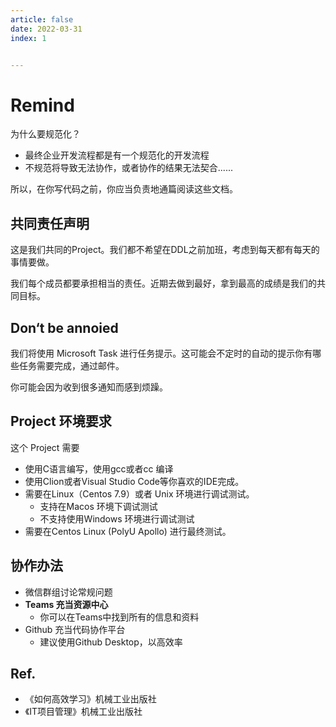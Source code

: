 ```yaml
---
article: false
date: 2022-03-31
index: 1


---
```


# Remind

为什么要规范化？

- 最终企业开发流程都是有一个规范化的开发流程
- 不规范将导致无法协作，或者协作的结果无法契合......

所以，在你写代码之前，你应当负责地通篇阅读这些文档。

## 共同责任声明

这是我们共同的Project。我们都不希望在DDL之前加班，考虑到每天都有每天的事情要做。

我们每个成员都要承担相当的责任。近期去做到最好，拿到最高的成绩是我们的共同目标。

## Don‘t be annoied

我们将使用 Microsoft Task 进行任务提示。这可能会不定时的自动的提示你有哪些任务需要完成，通过邮件。

你可能会因为收到很多通知而感到烦躁。

## Project 环境要求

这个 Project 需要

- 使用C语言编写，使用gcc或者cc 编译
- 使用Clion或者Visual Studio Code等你喜欢的IDE完成。
- 需要在Linux（Centos 7.9）或者 Unix 环境进行调试测试。
  - 支持在Macos 环境下调试测试
  - 不支持使用Windows 环境进行调试测试
- 需要在Centos Linux (PolyU Apollo) 进行最终测试。

## 协作办法

- 微信群组讨论常规问题
- **Teams 充当资源中心**
  - 你可以在Teams中找到所有的信息和资料
- Github 充当代码协作平台
  - 建议使用Github Desktop，以高效率

## Ref.

- 《如何高效学习》机械工业出版社
- 《IT项目管理》机械工业出版社
